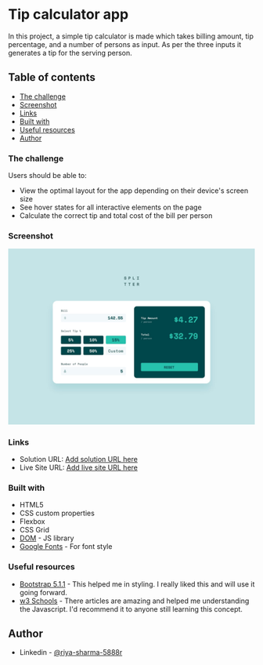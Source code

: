 # Tip calculator app

In this project, a simple tip calculator is made which takes billing amount, tip percentage, and a number of persons as input. As per the three inputs it generates a tip for the serving person.

## Table of contents

- [The challenge](#the-challenge)
- [Screenshot](#screenshot)
- [Links](#links)
- [Built with](#built-with)
- [Useful resources](#useful-resources)
- [Author](#author)

### The challenge

Users should be able to:

- View the optimal layout for the app depending on their device's screen size
- See hover states for all interactive elements on the page
- Calculate the correct tip and total cost of the bill per person

### Screenshot

![](design/desktop-design-completed.jpg)

### Links

- Solution URL: [Add solution URL here]()
- Live Site URL: [Add live site URL here]()

### Built with

- HTML5
- CSS custom properties
- Flexbox
- CSS Grid
- [DOM](https://reactjs.org/) - JS library
- [Google Fonts](https://fonts.google.com/) - For font style

### Useful resources

- [Bootstrap 5.1.1](https://getbootstrap.com/) - This helped me in styling. I really liked this and will use it going forward.
- [w3 Schools](https://www.w3schools.com/) - There articles are amazing and helped me understanding the Javascript. I'd recommend it to anyone still learning this concept.

## Author

- Linkedin - [@riya-sharma-5888r](https://www.linkedin.com/in/riya-sharma-5888r/)
